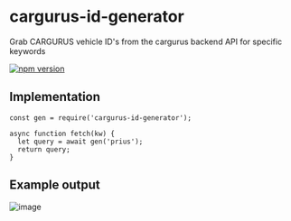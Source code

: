 # cargurus-id-generator

Grab CARGURUS vehicle ID's from the cargurus backend API for specific keywords

[![npm version](https://badge.fury.io/js/cargurus-id-generator.svg)](https://badge.fury.io/js/cargurus-id-generator)

## Implementation
```
const gen = require('cargurus-id-generator');

async function fetch(kw) {
  let query = await gen('prius');
  return query;
}
```

## Example output
![image](https://i.imgur.com/czCPtfb.png)
